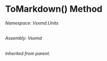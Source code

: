 <a name='M-Vsxmd-Units-MemberUnit-ToMarkdown-Vsxmd-Units-FormatKind,Vsxmd-Units-MemberName-'></a>
# ToMarkdown() Method

###### Namespace:  Vsxmd.Units

###### Assembly:  Vsxmd

*Inherited from parent.*
